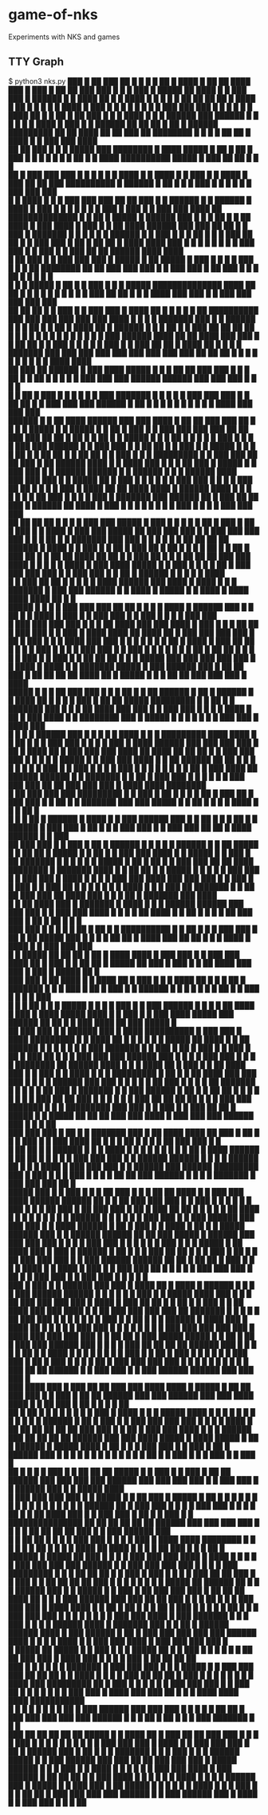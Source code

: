 # game-of-nks
Experiments with NKS and games

## TTY Graph
  $ python3 nks.py
   ███  █          ██         ███    ██ █            █ █      █ ██    █  ████     █ ██ ██    ████   ███   █  ███   █            ██       ██    ███   ███    █   █    █   ███ █ █████   ██    ████  █      █ ███   ███ █    ██████ █   █     ████            ██  █ 
█   ████        █  █       █   █  █   ██          ██ ██    ██   █  ████    █   ██      █  █    █ █   █ ████   █ ███          █  █     █  █  █   █ █   █  ███ ███  ███ █    █      █ █  █  █    ████    ██    █ █    ██  █       ██ ███   █    █          █  ████
 █ █    █      ██████     ███ ██████ █  █        █     █  █  █ ████    █  ███ █  █    ██████  ██ ██ ██     █ ██    █        ██████   █████████ ██ ██ ████       ██    ██  ███    ██ ████████  █    █  █  █  ██ ██  █  ████     █      █ ███  ███        ████    
██ ██  ███    █      █   █           █████      ███   ████████     █  ████    █████  █      ██        █   ██   █  ███      █      █ █                    █     █  █  █  ██   █  █           ████  ██████████     █████    █   ███    ██    ██   █      █    █   
     ██   █  ███    ███ ███         █     █    █   █ █        █   ████    █  █     ████    █  █      ███ █  █ ████   █    ███    ██ ██                  ███   ██████████  █ ██████         █    ██          █   █     █  ███ █   █  █  █  █  █ ███    ███  ███  
    █  █ ████   █  █       █       ███   ███  ███ ██ ██      ███ █    █  ██████   █    █  ██████    █    ████     █ ███  █   █  █     █                █   █ █          ███       █       ███  █  █        ███ ███   ████    ██ ██████████████    █  █   ██   █ 
   █████     █ ██████     ███     █   █ █   ██         █    █    ██  ████      █ ███  ████      █  ███  █    █   ██    ████ ██████   ███              ███ ██ ██        █   █     ███     █   ███████      █       █ █    █  █                 █  ██████ █  █ ███
█ █     █   ██       █   █   █   ███ ██ ██ █  █       ███  ███  █  ██    █    ██    ██    █    ████   ████  ███ █  █  █           █ █   █            █         █      ███ ███   █   █   ███ █       █    ███     ██ ██  ██████               ████       ████    
█ ██   ███ █  █     ███ ███ ███ █          █████     █   ██   █████  █  ███  █  █  █  █  ███  █    █ █    ██    ████████         ██ ██ ███          ███       ███    █       █ ███ ███ █    ██     ███  █   █   █     ██      █             █    █     █    █   
█   █ █    █████   █            ██        █     █   ███ █  █ █     █████   ██████████████   ████  ██ ██  █  █  █        █       █         █        █   █     █   █  ███     ██         ██  █  █   █   ████ ███ ███   █  █    ███           ███  ███   ███  ███  
██ ██ ██  █     █ ███          █  █      ███   ███ █    ████ ██   █     █ █              █ █    ██     ██████████      ███     ███       ███      ███ ███   ███ ████   █   █  █       █  ███████ ███ █            █ ██████  █   █         █   ██   █ █   ██   █ 
        ████   ██    █        ██████    █   █ █    ██  █       █ ███   ██ ██            ██ ██  █  █   █          █    █   █   █   █     █   █    █       █ █        █ ███ ██████     ████            ██          ██       ████ ███       ███ █  █ ██ ██ █  █ ███
█      █    █ █  █  ███      █      █  ███ ██ ██  █  ████     ██    █ █     █          █     ███████ ███        ███  ███ ███ ███ ███   ███ ███  ███     ██ ██      ██           █   █    █          █  █        █  █     █        █     █    ████       ████    
██    ███  ██ ██████   █    ███    ████         █████    █   █  █  ██ ██   ███        ███   █           █      █   ██               █ █       ██   █   █     █    █  █         ███ ███  ███        ██████      ██████   ███      ███   ███  █    █     █    █   
  █  █   ██         █ ███  █   █  █    █       █     █  ███ ███████     █ █   █      █   █ ███         ███    ███ █  █             ██ ██     █  █ ███ ███   ███  ██████       █       ██   █      █      █    █      █ █   █    █   █ █   ████  ███   ███  ███  
 ██████ █  █       ██    ████ ██████  ███     ███   ████           █   ██ ██ ███    ███ ██    █       █   █  █    █████           █     █   █████        █ █   ██      █     ███     █  █ ███    ███    ███  ███    ██ ██ ███  ███ ██ ██ █    ██   █ █   ██   █ 
█       █████     █  █  █           ██   █   █   █ █    █         ███ █         █  █      █  ███     ███ ██████  █     █         ███   ███ █     █      ██ ██ █  █    ███   █   █   █████    █  █   █  █   ██   █  █         ██          ██  █  █ ██ ██ █  █ ███
 █     █     █   █████████         █  █ ███ ███ ██ ██  ███       █    ██       ██████    ████   █   █          ████   ███       █   █ █    ██   ███    █      █████  █   █ ███ ███ █     █  ██████ ██████ █  █ ██████       █  █        █  ██████       ████    
███   ███   ███ █         █       █████              ██   █     ███  █  █     █      █  █    █ ███ ███        █    █ █   █     ███ ██ ██  █  █ █   █  ███    █     ████ ██         ██   ████              ████       █     ██████      ████      █     █    █   
   █ █   █ █    ██       ███     █     █            █  █ ███   █   ███████   ███    ██████  ██        █      ███  ██ ██ ███   █         ██████ ██ ████   █  ███   █       █       █  █ █    █            █    █     ███   █      █    █    █    ███   ███  ███  
  ██ ██ ██ ██  █  █     █   █   ███   ███          █████    █ ███ █       █ █   █  █      ██  █      ███    █   ██         █ ███       █              █ ████   █ ███     ███     █████ ██  ███          ███  ███   █   █ ███    ███  ███  ███  █   █ █   ██   █ 
 █           ███████   ███ ███ █   █ █   █        █     █  ██     ██     ██ ██ ██████    █  ████    █   █  ███ █  █       ██    █     ███            ██     █ ██    █   █   █   █        ██   █        █   ██   █ ███ ██    █  █   ██   ██   ████ ██ ██ █  █ ███
 ██         █       █ █        ██ ██ ██ ███      ███   ████  █   █  █   █            █  ████    █  ███ ████    █████     █  █  ███   █   █          █  █   ██   █  ███ ███ ███ ███      █  █ ███      ███ █  █ ██       █  ██████ █  █ █  █ █           ████    
█  █       ███     ██ ██      █            █    █   █ █    ████ ██████ ███          ████    █  ████        █  █     █   ███████   █ ███ ███        ██████ █  █ ████               █    █████    █    █    ████   █     ████       ████ ████ ██         █    █   
█████     █   █   █     █    ███          ███  ███ ██ ██  █               █        █    █  ████    █      ██████   ███ █       █ ██        █      █       ████     █             ███  █     █  ███  ███  █    █ ███   █    █     █            █       ███  ███  
     █   ███ ███ ███   ███  █   █        █   ██         ████             ███      ███  ████    █  ███    █      █ █    ██     ██   █      ███    ███     █    █   ███           █   ████   ████   ██   ████  ██    █ ███  ███   ███          ███     █   ██   █ 
    ███ █           █ █   ████ ███      ███ █  █       █    █           █   █    █   ██    █  ████   █  ███    ██ ██  █  █   █  █ ███    █   █  █   █   ███  ███ █   █         ███ █    █ █    █ █  █ █    ██  █  ██    ██   █ █   █        █   █   ███ █  █ ███
█  █    ██         ██ ██ █        █    █    █████     ███  ███         ███ ███  ███ █  █  ████    █ ████   █  █     ███████ █████    █  ███ ██████ ███ █   ██    ██ ███       █    ██  ██ ██  ██ ████ ██  █  █████  █  █  █ ██ ██ ███      ███ ███ █    ████    
█████  █  █       █      ██      ███  ███  █     █   █   ██   █       █       ██    ██████    █  ██     █ ██████   █             █  ████               ██ █  █  █      █     ███  █  ██     ██          █████     █████████          █    █        ██  █    █   
     ███████     ███    █  █    █   ██   ████   ███ ███ █  █ ███     ███     █  █  █      █  ████  █   ██       █ ███           ████    █             █   ████████    ███   █   █████  █   █  █        █     █   █         █        ███  ███      █  ████  ███  
    █       █   █   █  ██████  ███ █  █ █    █ █        ████    █   █   █   █████████    ████    ████ █  █     ██    █         █    █  ███           ███ █        █  █   █ ███ █     ████ ██████      ███   ███ ███       ███      █   ██   █    ████    ██   █ 
   ███     ███ ███ ████      ██    ████ ██  ██ ██      █    █  ███ ███ ███ █         █  █    █  █     █████   █  █  ███       ███  ████   █         █    ██      ██████ ██     ██   █           █    █   █ █       █     █   █    ███ █  █ ███  █    █  █  █ ███
█ █   █   █            █    █  █  █       ██     █    ███  ████            ██       ██████  ██████   █     █ ███████   █     █   ██    █ ███       ███  █  █    █         █   █  █ ███         ███  ███ ██ ██     ███   ███ ███  █    ████    ████  ████████    
█ ██ ███ ███          ███  █████████     █  █   ███  █   ██    █          █  █     █      ██      █ ███   ██        █ ███   ███ █  █  ██    █     █   ███████  ███       ███ █████    █       █   ██         █   █   █ █       ████  █    █  █    ██        █   
█           █        █   ██         █   ██████ █   ████ █  █  ███        ██████   ███    █  █    ██    █ █  █      ██    █ █    ██████  █  ███   ███ █       ██   █     █         █  ███     ███ █  █       ███ ███ ██ ██     █    ████  ██████  █  █      ███  
██         ███      ███ █  █       ███ █       ██ █     ██████   █      █      █ █   █  ██████  █  █  ██ █████    █  █  ██ ██  █      █████   █ █    ██     █  █ ███   ███       ████   █   █    █████     █             █   ███  █    ██      ███████    █   █ 
  █       █   █    █    █████     █    ██     █   ██   █      █ ███    ███    ██ ██ ████      ████████        █  ███████     ████    █     █ ██ ██  █  █   █████    █ █   █     █    █ ███ ███  █     █   ███           ███ █   ████  █  █    █       █  ███ ███
████     ███ ███  ███  █     █   ███  █  █   ███ █  █ ███    ██    █  █   █  █          █    █        █      ████       █   █    █  ███   ██      ███████ █     █  ██ ██ ███   ███  ██        ████   ███ █   █         █    ██ █    ███████  ███     ████       
    █   █       ██   ████   ███ █   ███████ █    ████    █  █  █  ██████ ██████        ███  ███      ███    █    █     ███ ███  ████   █ █  █    █        ██   ████         █ █   ██  █      █    █ █    ██ ███       ███  █   ██  █       ██   █   █    █      
   ███ ███     █  █ █    █ █    ██ █        ██  █    █  ██████████             █      █   ██   █    █   █  ███  ███   █       ██    █ ██ █████  ███      █  █ █    █       ██ ██ █  ████    ███  ██ ██  █      █     █   ████ █  ████     █  █ ███ ███  ███     
  █       █   █████ ██  ██ ██  █   ██      █  ████  ████          █           ███    ███ █  █ ███  ███ ████   ██   █ ███     █  █  ██         ██   █    █████ ██  ███     █      ███    █  █   ██     ████    ███   ███ █     ███    █   █████        ██   █    
 ███     ███ █        ██     ████ █  █    ████    ██    █        ███         █   █  █    ████    ██        █ █  █ ██    █   ███████  █       █  █ ███  █        ██   █   ███    █   █  ██████ █  █   █    █  █   █ █    ██   █   █  ███ █     █      █  █ ███   
█   █   █    ██      █  █   █     █████  █    █  █  █  ███      █   █       ███ ██████  █    █  █  █      ██ ████   █  ███ █       ████     █████    ████      █  █ ███ █   █  ███ ████       █████ ███  ██████ ██ ██  █  █ ███ ████    ██   ███    █████    █  
██ ███ ███  █  █    ██████ ███   █     ████  ██████████   █    ███ ███     █          ████  █████████    █       █ ████    ██     █    █   █     █  █    █    █████     ██ ████        █     █         ██            ██████         █  █  █ █   █  █     █  ███ 
          ███████  █          █ ███   █    ██          █ ███  █       █   ███        █    ██         █  ███     ██     █  █  █   ███  ███ ███   ██████  ███  █     █   █       █      ███   ███       █  █          █      █       ████████ ██ ██████   ████   █
█        █       ████        ██    █ ███  █  █        ██    ████     ███ █   █      ███  █  █       ████   █   █  █   █████████ █   ██       █ █      ██   ████   ███ ███     ███    █   █ █   █     ██████        ███    ███     █                  █ █    █ █ 
██      ███     █    █      █  █  ██    ███████      █  █  █    █   █    ██ ███    █   ███████     █    █ ███ ██████ █          ██ █  █     ██ ██    █  █ █    █ █       █   █   █  ███ ██ ██ ███   █      █      █   █  █   █   ███                ██ ██  ██ ██
  █    █   █   ███  ███    ███████  █  █       █    █████████  ███ ███  █      █  ███ █       █   ███  ██            ██        █   █████   █     █  █████ ██  ██ ██     ███ ███ ████             █ ███    ███    ███ ██████ ███ █   █              █     ██     
 ███  ███ ███ █   ██   █  █       ███████     ███  █         ██       ████    ████    ██     ███ █   ██  █          █  █      ███ █     █ ███   ████        ██     █   █            █           ██    █  █   █  █               ██ ███            ███   █  █    
█   ██        ██ █  █ ██████     █       █   █   ████       █  █     █    █  █    █  █  █   █    ██ █  ████        ██████    █    ██   ██    █ █    █      █  █   ███ ███          ███         █  █  ██████ ██████             █      █          █   █ ██████   
██ █  █      █   ████       █   ███     ███ ███ █    █     ██████   ███  ██████  █████████ ███  █   ███    █      █      █  ███  █  █ █  █  ██ ██  ███    ██████ █       █        █   █       ███████             █           ███    ███        ███ ██       █  
   █████    ███ █    █     ███ █   █   █        ██  ███   █      █ █   ██      ██             ████ █   █  ███    ███    ████   ██████ ██████     ██   █  █       ██     ███      ███ ███     █       █           ███         █   █  █   █      █      █     ███ 
  █     █  █    ██  ███   █    ██ ███ ███      █  ██   █ ███    ██ ██ █  █    █  █           █     ██ ████   █  █   █  █    █ █             █   █  █ ██████     █  █   █   █    █       █   ███     ███         █   █       ███ ██████ ███    ███    ███   █   █
████   ██████  █  ██   █ ███  █          █    ████  █ ██    █  █      █████  ██████         ███   █       █ ██████ ██████  ██ ██           ███ █████       █   ██████ ███ ███  ███     ███ █   █   █   █       ███ ███     █              █  █   █  █   █ ███ █ 
    █ █      █████  █ ██    ████        ███  █    ███   █  ██████    █     ██      █       █   █ ███     ██              ██     █         █         █     ███ █              ██   █   █    ██ ███ ███ ███     █       █   ███            ██████ ██████ ██     ██
█  ██ ██    █     ███   █  █    █      █   ████  █   █ ████      █  ███   █  █    ███     ███ ██    █   █  █            █  █   ███       ███       ███   █    ██            █  █ ███ ███  █              █   ███     ███ █   █          █                █   █  
███     █  ███   █   █ ██████  ███    ███ █    ████ ██     █    ████   █ ██████  █   █   █      █  ███ ██████          ██████ █   █     █   █     █   █ ███  █  █          █████        ████            ███ █   █   █    ██ ███        ███              ███ ███ 
   █   ████   █ ███ ██       ██   █  █    ██  █       █   ███  █    █ ██       ████ ███ ███    ████          █        █       ██ ███   ███ ███   ███ ██    ███████        █     █      █    █          █    ██ ███ ███  █      █      █   █            █       █
█ ███ █    █ ██       █     █  █ ██████  █  ████     ███ █   ████  ██   █     █            █  █    █        ███      ███     █      █ █       █ █      █  █       █      ███   ███    ███  ███        ███  █          ████    ███    ███ ███          ███     █ 
█     ██  ██   █     ███   █████       █████    █   █    ██ █    ██  █ ███   ███          ██████  ███      █   █    █   █   ███    ██ ██     ██ ██    ██████     ███    █   █ █   █  █   ██   █      █   ████        █    █  █   █  █       █        █   █   ███
 █   █  ██  █ ███   █   █ █     █     █     █  ███ ███  █   ██  █  ███    █ █   █        █      ██   █    ███ ███  ███ ███ █   █  █     █   █     █  █      █   █   █  ███ ██ ██ ██████ █  █ ███    ███ █    █      ███  ██████ ██████     ███      ███ ███ █   
███ ████  ███    █ ███ ██ ██   ███   ███   ████       ████ █  █████   █  ██ ██ ███      ███    █  █ ███  █       ██        ██ ██████   ███ ███   ██████    ███ ███ ████                 ████    █  █    ██  ███    █   ██             █   █   █    █        ██  
        ██   █  ██          █ █   █ █   █ █    █     █     ███     █ ████         █    █   █  █████    ████     █  █      █         █ █       █ █      █  █            █               █    █  ██████  █  ██   █  ███ █  █           ███ ███ ███  ███      █  █ 
       █  █ ████  █        ██ ██ ██ ██ ██ ██  ███   ███   █   █   ██     █       ███  ███ ████     █  █    █   ██████    ███       ██ ██     ██ ██    ██████          ███             ███  ████      █████  █ ████    █████         █           ██   █    ██████
█     █████     ████      █                 ██   █ █   █ ███ ███ █  █   ███     █   ██        █   ██████  ███ █      █  █   █     █     █   █     █  █      █        █   █           █   ██    █    █     ███     █  █     █       ███         █  █ ███  █      
██   █     █   █    █    ███               █  █ ██ ██ ██         █████ █   █   ███ █  █      ███ █      ██    ██    ██████ ███   ███   ███ ███   ██████    ███      ███ ███         ███ █  █  ███  ███   █   █   ██████   ███     █   █       █████    ████     
  █ ███   ███ ███  ███  █   █             █████         █       █      ██ ███ █    █████    █    ██    █  █  █  █  █          █ █   █ █       █ █      █  █   █    █       █       █    ██████   ██   █ ███ ███ █      █ █   █   ███ ███     █     █  █    █    
 ██    █ █       ██   ████ ███           █     █       ███     ███    █       ██  █     █  ███  █  █  ███████████████        ██ ██ ██ ██     ██ ██    ██████ ███  ███     ███     ███  █      █ █  █ ██         ██    ██ ██ ███ █       █   ███   ██████  ███   
█  █  ██ ██     █  █ █        █         ███   ███     █   █   █   █  ███     █  ████   ████   ████████               █      █           █   █     █  █          ██   █   █   █   █   ████    ██ ████   █       █  █  █          ██     ███ █   █ █      ██   █  
██████     █   █████ ██      ███       █   █ █   █   ███ ███ ███ ████   █   ████    █ █    █ █        █             ███    ███         ███ ███   ██████        █  █ ███ ███ ███ ███ █    █  █       █ ███     █████████        █  █   █    ██ ██ ██    █  █ ███ 
      █   ███ █        █    █   █     ███ ██ ██ ███ █                █ ███ █    █  ██ ██  ██ ██      ███           █   █  █   █       █       █ █      █      █████                 ██  ██████     ██    █   █         █      ██████ ███  █        █  █████    █
█    ███ █    ██      ███  ███ ███   █              ██              ██     ██  ████     ██     █    █   █         ███ ██████ ███     ███     ██ ██    ███    █     █               █  ██      █   █  █  ███ ███       ███    █          ████      ████     █  █ 
██  █    ██  █  █    █   ██       █ ███            █  █            █  █   █  ██    █   █  █   ███  ███ ███       █              █   █   █   █     █  █   █  ███   ███             ████  █    ███ ███████       █     █   █  ███        █    █    █    █   ██████
  ████  █  ███████  ███ █  █     ██    █          ██████          ██████ ████  █  ███ ██████ █   ██       █     ███            ███ ███ ███ ███   ██████ ████   █ █   █           █    ████  █           █     ███   ███ ████   █      ███  ███  ███  ███ █      
 █    █████       ██    █████   █  █  ███        █      █        █           █████           ██ █  █     ███   █   █          █               █ █           █ ██ ██ ███         ███  █    ████         ███   █   █ █        █ ███    █   ██   ██   ██    ██     
███  █     █     █  █  █     █ ███████   █      ███    ███      ███         █     █         █   █████   █   █ ███ ███        ███             ██ ██         ██          █       █   ████  █    █       █   █ ███ ██ ██      ██    █  ███ █  █ █  █ █  █  █  █    
   ████   ███   █████████   ██        █ ███    █   █  █   █    █   █       ███   ███       ███ █     █ ███ ██        █      █   █           █     █       █  █        ███     ███ █    ████  ███     ███ ██          █    █  █  ████    ████ ████ ███████████   
  █    █ █   █ █         █ █  █      ██    █  ███ ██████ ███  ███ ███     █   █ █   █     █    ██   ██       █      ███    ███ ███         ███   ███     ██████      █   █   █    ██  █    ██   █   █      █        ███  ███████    █  █                     █  
 ███  ██ ██ ██ ██       ██ █████    █  █  ████              ██       █   ███ ██ ██ ███   ███  █  █ █  █     ███    █   █  █       █       █   █ █   █   █      █    ███ ███ ███  █  ████  █  █ ███ ███    ███      █   ██       █  ██████                   ███ 
█   ██           █     █        █  ███████    █            █  █     ███ █             █ █   ██████ █████   █   █  ███ ██████     ███     ███ ██ ██ ███ ███    ███  █           █████    ██████        █  █   █    ███ █  █     ████      █                 █   █
 █ █  █         ███   ███      ████       █  ███          ██████   █    ██           ██ ██ █            █ ███ ████          █   █   █   █                 █  █   ████         █     █  █      █      ██████ ███  █    █████   █    █    ███               ███ █ 
██ █████       █   █ █   █    █    █     ████   █        █      █ ███  █  █         █      ██          ██         █        ███ ███ ███ ███               ██████ █    █       ███   ██████    ███    █          ████  █     █ ███  ███  █   █             █    ██

